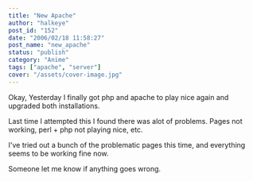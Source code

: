 ```yaml
---
title: "New Apache"
author: "halkeye"
post_id: "152"
date: "2006/02/18 11:58:27"
post_name: "new_apache"
status: "publish"
category: "Anime"
tags: ["apache", "server"]
cover: "/assets/cover-image.jpg"
---
```


Okay, Yesterday I finally got php and apache to play nice again and upgraded both installations.

Last time I attempted this I found there was alot of problems. Pages not working, perl + php not playing nice, etc.

I've tried out a bunch of the problematic pages this time, and everything seems to be working fine now.

Someone let me know if anything goes wrong. 
